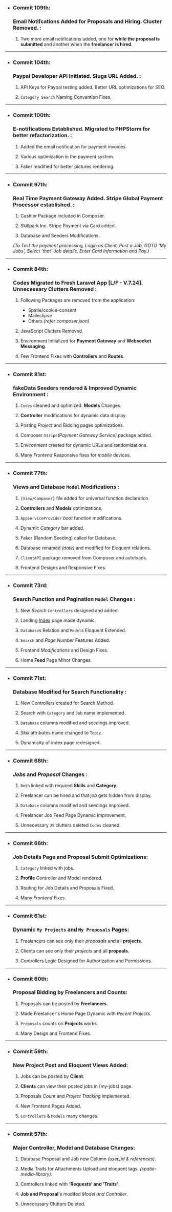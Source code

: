 - ### Commit 109th:
     ### Email Notifcations Added for Proposals and Hiring. Cluster Removed. :

    1. Two more email notifications added, one for **while the proposal is submitted** and another when the **freelancer is hired**.

<hr>

- ### Commit 104th:
     ### Paypal Developer API Initiated. Slugs URL Added. :

    1. API Keys for Paypal testing added. Better URL optimizations for SEO.

    2. `Category Search` Naming Convention Fixes.

<hr>

- ### Commit 100th:
     ### E-notifications Established. Migrated to PHPStorm for better refactorization. :

    1. Added the email notification for payment invoices.

    2. Various optimization in the payment system.

    3. Faker modified for better pictures rendering.

<hr>

- ### Commit 97th:
     ### Real Time Payment Gateway Added. Stripe Global Payment Processor established. :

    1. Cashier Package included in Composer.

    2. Skillpark Inc. Stripe Payment via Card added.

    3. Database and Seeders Modifications.

    <i>(To Test the payment processing, Login as Client, Post a Job, GOTO 'My Jobs', Select 'that' Job details, Enter Card Information and Pay.)</i>

<hr>

- ### Commit 84th:
     ### Codes Migrated to Fresh Laravel App [L/F - V.7.24]. Unnecessary Clutters Removed :

    1. Following Packages are removed from the application:
        - Spatie/cookie-consent
        - Maileclipse
        - Others _(refer composer.json)_
    
    2. JavaScript Clutters Removed.
    
    3. Environment Initialized for **Payment Gateway** and **Websocket Messaging**.
    
    4. Few Frontend Fixes with **Controllers** and **Routes**.

<hr>

- ### Commit 81st:
     ### fakeData Seeders rendered & Improved Dynamic Environment :

    1. `Codes` cleaned and optimized. **Models** Changes.

    2. **Controller** modifications for dynamic data display.

    3. Posting _Project_ and Bidding pages optimizations.

    4. Composer `Stripe`_(Payment Gateway Service)_ package added.

    5. Environment created for dynamic URLs and randomizations.

    6. Many _Frontend_ Responsive fixes for _mobile_ devices.

<hr>

- ### Commit 77th:
     ### Views and Database `Model` Modifications :

    1. `{View/Composer}` file added for universal function declaration.

    2. **Controllers** and **Models** optimizations.

    3. `AppServiceProvider` _boot_ function modifications.

    4. Dynamic _Category_ bar added.

    5. Faker (Random Seeding) called for Database.

    6. Database renamed _(date)_ and modified for Eloquent relations.
    
    7. `ClientAPI` package removed from Composer and autoloads.

    8. Frontend Designs and Responsive Fixes.

<hr>

- ### Commit 73rd:
     ### Search Function and Pagination `Model` Changes :

    1. New _Search_ `Controllers` designed and added.

    2. Landing [Index](https://skillpark.herokuapp.com) page made dynamic.

    3. `Database`s Relation and `Model`s Eloquent Extended.

    4. `Search` and _Page Number_ Features Added.

    5. Frontend _Modifications_ and Design Fixes.

    6. Home **Feed** Page Minor Changes.

<hr>

- ### Commit 71st:
     ### Database Modified for Search Functionality :

    1. New Controllers created for Search Method.

    2. Search with `Category` and `Job` name implemented .

    3. `Database` columns modified and seedings improved.

    4. _Skill_ attributes name changed to `Topic`.

    5. Dynamicity of index page redesigned.

<hr>

- ### Commit 68th:
     ### _Jobs_ and _Proposal_ Changes :

    1. `Both` linked with required **Skills** and **Category**.

    2. Freelancer can be hired and that _job_ gets hidden from display.

    3. `Database` columns modified and seedings improved.

    4. Freelancer Job Feed Page Dynamic Improvement.

    5. Unnecessary `JS` clutters deleted `Codes` cleaned.

<hr>

- ### Commit 66th:
     ### Job Details Page and Proposal Submit Optimizations:

    1. `Category` linked with jobs.

    2. **Profile** Controller and Model rendered.

    3. Routing for Job Details and Proposals Fixed.

    4. Many _Frontend_ Fixes.

<hr>

- ### Commit 61st:
     ### Dynamic `My Projects` and `My Proposals` Pages:

    1. Freelancers can see only their _proposals_ and all **projects**.

    2. Clients can see only their _projects_ and all **propoals**.

    3. Controllers Logic Designed for Authorization and Permissions.

<hr>

- ### Commit 60th:
     ### Proposal Bidding by Freelancers and Counts:

    1. Proposals can be posted by **Freelancers**.

    2. Made Freelancer's Home Page Dynamic with _Recent Projects_.

    3. `Proposals` counts on **Projects** works.

    4. Many Design and Frontend Fixes.

<hr>

- ### Commit 59th:
     ### New Project Post and Eloquent Views Added:

    1. Jobs can be posted by **Client**.

    2. **Clients** can view their posted jobs in (my-jobs) page.

    3. Proposals _Count_ and _Project Tracking_ implemented.

    4. New Frontend Pages Added.

    5. `Controllers` & `Models` many changes.

<hr>

- ### Commit 57th:
     ### Major Controller, Model and Database Changes:

    1. Database Proposal and Job new Column _(user_id & references)_.

    2. Media Traits for Attachments Upload and eloquent tags. _(spatie-media-library)_.

    3. Controllers linked with **'Requests' and 'Traits'**.

    4. **Job and Proposal**'s modifed _Model and Controller_.

    5. Unnecessary Clutters Deleted.
